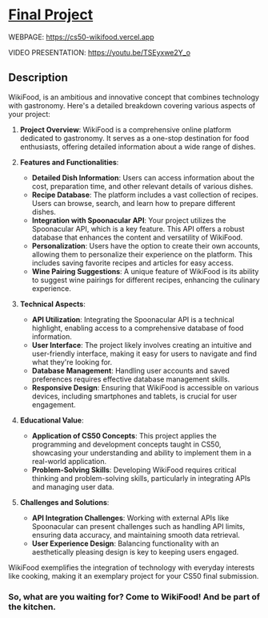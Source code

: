[Final Project](https://cs50.harvard.edu/college/2020/fall/project/#final-project)
==================================================================================

WEBPAGE: https://cs50-wikifood.vercel.app

VIDEO PRESENTATION: https://youtu.be/TSEyxwe2Y_o

## Description

WikiFood, is an ambitious and innovative concept that combines technology with gastronomy. Here's a detailed breakdown covering various aspects of your project:

1. **Project Overview**: WikiFood is a comprehensive online platform dedicated to gastronomy. It serves as a one-stop destination for food enthusiasts, offering detailed information about a wide range of dishes.

2. **Features and Functionalities**:
   - **Detailed Dish Information**: Users can access information about the cost, preparation time, and other relevant details of various dishes.
   - **Recipe Database**: The platform includes a vast collection of recipes. Users can browse, search, and learn how to prepare different dishes.
   - **Integration with Spoonacular API**: Your project utilizes the Spoonacular API, which is a key feature. This API offers a robust database that enhances the content and versatility of WikiFood.
   - **Personalization**: Users have the option to create their own accounts, allowing them to personalize their experience on the platform. This includes saving favorite recipes and articles for easy access.
   - **Wine Pairing Suggestions**: A unique feature of WikiFood is its ability to suggest wine pairings for different recipes, enhancing the culinary experience.

3. **Technical Aspects**:
   - **API Utilization**: Integrating the Spoonacular API is a technical highlight, enabling access to a comprehensive database of food information.
   - **User Interface**: The project likely involves creating an intuitive and user-friendly interface, making it easy for users to navigate and find what they're looking for.
   - **Database Management**: Handling user accounts and saved preferences requires effective database management skills.
   - **Responsive Design**: Ensuring that WikiFood is accessible on various devices, including smartphones and tablets, is crucial for user engagement.

4. **Educational Value**:
   - **Application of CS50 Concepts**: This project applies the programming and development concepts taught in CS50, showcasing your understanding and ability to implement them in a real-world application.
   - **Problem-Solving Skills**: Developing WikiFood requires critical thinking and problem-solving skills, particularly in integrating APIs and managing user data.

5. **Challenges and Solutions**:
   - **API Integration Challenges**: Working with external APIs like Spoonacular can present challenges such as handling API limits, ensuring data accuracy, and maintaining smooth data retrieval.
   - **User Experience Design**: Balancing functionality with an aesthetically pleasing design is key to keeping users engaged.


WikiFood exemplifies the integration of technology with everyday interests like cooking, making it an exemplary project for your CS50 final submission.


### So, what are you waiting for? Come to WikiFood! And be part of the kitchen.
